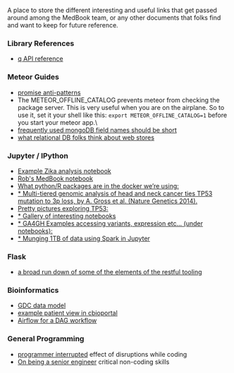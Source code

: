 A place to store the different interesting and useful links that get passed around among the MedBook team,
or any other documents that folks find and want to keep for future reference.

### Library References
* [q API reference](https://github.com/kriskowal/q/wiki/API-Reference)

### Meteor Guides
* [promise anti-patterns](http://taoofcode.net/promise-anti-patterns/)
* The METEOR_OFFLINE_CATALOG prevents meteor from checking the package server. This is very useful when you are on the airplane.
So to use it, set it your shell like this: `export METEOR_OFFLINE_CATALOG=1` before you start your meteor app.\
* [frequently used mongoDB field names should be short](http://objectrocket.com/blog/how-to/short-field-names-mongodb)
* [what relational DB folks think about web stores](http://www.mongodb-is-web-scale.com/)

### Jupyter / IPython
* [Example Zika analysis notebook](http://nbviewer.jupyter.org/github/maayanlab/Zika-RNAseq-Pipeline/blob/master/Zika.ipynb)
* [Rob's MedBook notebook](https://github.com/rcurrie/treehouse/blob/master/Outlier.ipynb)
* [What python/R packages are in the docker we’re using:](https://github.com/jupyter/docker-stacks/tree/master/datascience-notebook) 
* [* Multi-tiered genomic analysis of head and neck cancer ties TP53 mutation to 3p loss, by A. Gross et al. (Nature Genetics 2014).](https://github.com/theandygross/TCGA/tree/master/Analysis_Notebooks#guide-to-running) 
* [Pretty pictures exploring TP53:](https://github.com/theandygross/TCGA/blob/master/Analysis_Notebooks/TP53_exploration.ipynb) 
* [* Gallery of interesting notebooks](https://github.com/ipython/ipython/wiki/A-gallery-of-interesting-IPython-Notebooks) 
* [* GA4GH Examples accessing variants, expression etc... (under notebooks):](https://github.com/BD2KGenomics/bioapi-examples) 
* [* Munging 1TB of data using Spark in Jupyter](http://blog.insightdatalabs.com/jupyter-on-apache-spark-step-by-step/) 

### Flask
* [a broad run down of some of the elements of the restful tooling](http://michal.karzynski.pl/blog/2016/06/19/building-beautiful-restful-apis-using-flask-swagger-ui-flask-restplus/)

### Bioinformatics
* [GDC data model](https://gdc.nci.nih.gov/developers/gdc-data-model/gdc-data-model-components)
* [example patient view in cbioportal](http://www.cbioportal.org/case.do?cancer_study_id=lgg_ucsf_2014&case_id=P04)
* [Airflow for a DAG workflow](https://danidelvalle.me/2016/09/12/im-sorry-cron-ive-met-airbnbs-airflow/)

### General Programming
* [programmer interrupted](http://blog.ninlabs.com/2013/01/programmer-interrupted/) effect of disruptions while coding
* [On being a senior engineer](http://www.kitchensoap.com/2012/10/25/on-being-a-senior-engineer/) critical non-coding skills


